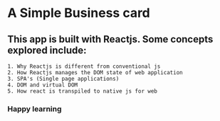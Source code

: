 # A Simple Business card

## This app is built with Reactjs. Some concepts explored include:
```
1. Why Reactjs is different from conventional js
2. How Reactjs manages the DOM state of web application
3. SPA's (Single page applications)
4. DOM and virtual DOM
5. How react is transpiled to native js for web
```

### Happy learning
